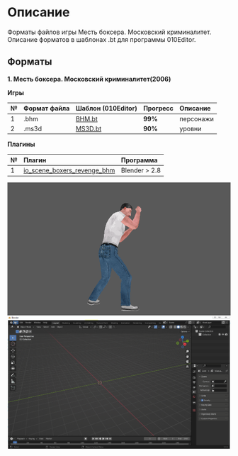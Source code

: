 # Описание

Форматы файлов игры Месть боксера. Московский криминалитет. Описание форматов в шаблонах .bt для программы 010Editor.

## Форматы 

**1. Месть боксера. Московский криминалитет(2006)**

**Игры** 

| № | Формат файла       | Шаблон (010Editor)     | Прогресс     |   Описание |
| :--- | :--------- | :----------- | :---------- | :---------- | 
| 1 | .bhm        | [BHM.bt](https://github.com/AlexKimov/afs-file-formats/blob/main/formats/templates/010editor/BHM.bt)        | **99%**      |            персонажи |
| 2 | .ms3d        | [MS3D.bt](https://github.com/AlexKimov/afs-file-formats/blob/main/formats/templates/010editor/MS3D.bt)        | **90%**      |             уровни |

**Плагины**

| № | Плагин       | Программа |     
| :--- | :--------- | :----------- | 
| 1 | [io_scene_boxers_revenge_bhm](https://github.com/AlexKimov/afs-file-formats/blob/main/plugins/blender/io_scene_boxers_revenge_bhm/__init__.py) | Blender > 2.8 | 

![Boxer Wins](boxer.gif)
![Boxer Gazes](boxer2.gif)
